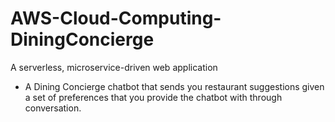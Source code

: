 # AWS-Cloud-Computing-DiningConcierge
A serverless, microservice-driven web application 

- A Dining Concierge chatbot that sends you restaurant suggestions given a set of preferences that you provide the chatbot with through conversation.
